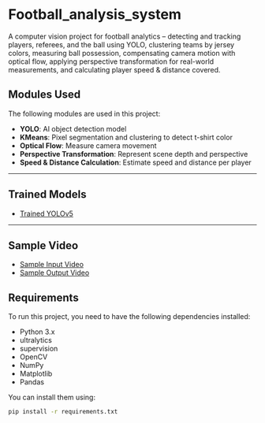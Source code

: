 # Football_analysis_system
A computer vision project for football analytics – detecting and tracking players, referees, and the ball using YOLO, clustering teams by jersey colors, measuring ball possession, compensating camera motion with optical flow, applying perspective transformation for real-world measurements, and calculating player speed &amp; distance covered.
## Modules Used

The following modules are used in this project:

- **YOLO**: AI object detection model  
- **KMeans**: Pixel segmentation and clustering to detect t-shirt color  
- **Optical Flow**: Measure camera movement  
- **Perspective Transformation**: Represent scene depth and perspective  
- **Speed & Distance Calculation**: Estimate speed and distance per player  

---

## Trained Models

- [Trained YOLOv5](https://github.com/ultralytics/yolov5)  

---

## Sample Video  

- [Sample Input Video](https://drive.google.com/file/d/1TBGUeNA5QaGW5bWzzxo3WvjXElYML4y6/view?usp=sharing)  
- [Sample Output Video](https://drive.google.com/file/d/1HcQPlbQTb1cD-uHDPOEkAMMPMhhSR_xI/view?usp=drive_link)  

## Requirements  

To run this project, you need to have the following dependencies installed:  

- Python 3.x  
- ultralytics  
- supervision  
- OpenCV  
- NumPy  
- Matplotlib  
- Pandas  

You can install them using:  

```bash
pip install -r requirements.txt


